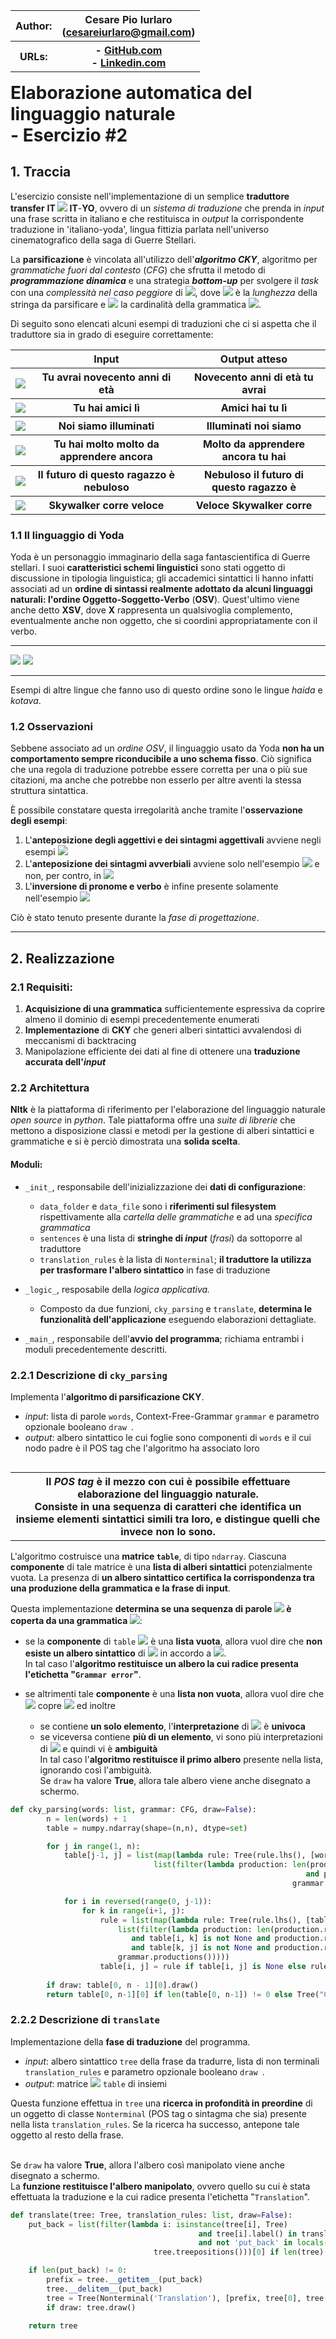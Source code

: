 <table class="tg" align="right">
  <tr>
    <th class="tg-0pky"> <b>Author:</b> </th>
    <th class="tg-0pky"> Cesare Pio Iurlaro <br> (<a href="cesareiurlaro@gmail.com">cesareiurlaro@gmail.com</a>)  </th>
  </tr>
  <tr>
    <th class="tg-0pky"> <b>URLs:</b> </th>
    <th class="tg-0pky"> - <a href="https://github.com/CesareIurlaro">GitHub.com </a> <br>
                         - <a href="https://www.linkedin.com/in/cesare-iurlaro">Linkedin.com </a></th></tr>
</table> 

# Elaborazione automatica del linguaggio naturale <br> - Esercizio #2

## 1. Traccia 
L'esercizio consiste nell'implementazione di un semplice **traduttore transfer** **IT <img src="https://latex.codecogs.com/gif.latex?$\rightarrow$"/> IT**-**YO**, ovvero di un _sistema di traduzione_ che prenda in _input_ una frase scritta in italiano e che restituisca in _output_ la corrispondente traduzione in 'italiano-yoda', lingua fittizia parlata nell'universo cinematografico della saga di Guerre Stellari.


La **parsificazione** è vincolata all'utilizzo dell'**_algoritmo CKY_**, algoritmo per _grammatiche fuori dal contesto_ (_CFG_) che sfrutta il metodo di **_programmazione dinamica_** e una strategia **_bottom-up_** per svolgere il _task_ con una _complessità nel caso peggiore_ di  <img src="https://latex.codecogs.com/gif.latex?$\mathcal{O}\left(n^{3}&space;\cdot|G|\right)$"/>, dove <img src="https://latex.codecogs.com/gif.latex?$n$"/> è la _lunghezza_ della stringa da parsificare e <img src="https://latex.codecogs.com/gif.latex?|G|"/> la cardinalità della grammatica <img src="https://latex.codecogs.com/gif.latex?$G$"/>.

Di seguito sono elencati alcuni esempi di traduzioni che ci si aspetta che il traduttore sia in grado di eseguire correttamente:


<table class="tg">
  <tr>
    <th class="tg-0pky"></th>
    <th class="tg-0pky"><b>Input</b></th>
    <th class="tg-0pky"><b>Output atteso</b></th>
  </tr>
  <tr>
    <th class="tg-0pky"><img src="https://latex.codecogs.com/gif.latex?$(a)$"/></th>
    <th class="tg-0pky">Tu avrai novecento anni di età</th>
    <th class="tg-0pky">Novecento anni di età tu avrai</th>
  </tr>
  <tr>
    <th class="tg-0pky"><img src="https://latex.codecogs.com/gif.latex?$(b)$"/></th>
    <th class="tg-0pky">Tu hai amici lì</th>
    <th class="tg-0pky">Amici hai tu lì</th>
  </tr>
  <tr>
    <th class="tg-0pky"><img src="https://latex.codecogs.com/gif.latex?$(c)$"/></th>
    <th class="tg-0pky">Noi siamo illuminati</th>
    <th class="tg-0pky">Illuminati noi siamo</th>
  </tr>
  <tr>
    <th class="tg-0pky"><img src="https://latex.codecogs.com/gif.latex?$(d)$"/></th>
    <th class="tg-0pky">Tu hai molto molto da apprendere ancora</th>
    <th class="tg-0pky">Molto da apprendere ancora tu hai</th>
  </tr>
  <tr>
    <th class="tg-0pky"><img src="https://latex.codecogs.com/gif.latex?$(e)$"/></th>
    <th class="tg-0pky">Il futuro di questo ragazzo è nebuloso</th>
    <th class="tg-0pky">Nebuloso il futuro di questo ragazzo è</th>
  </tr>
  <tr>
    <th class="tg-0pky"><img src="https://latex.codecogs.com/gif.latex?$(f)$"/></th>
    <th class="tg-0pky">Skywalker corre veloce</th>
    <th class="tg-0pky">Veloce Skywalker corre</th>
  </tr>
    
</table>

### 1.1 Il linguaggio di Yoda
Yoda è un personaggio immaginario della saga fantascientifica di Guerre stellari. 
I suoi **caratteristici schemi linguistici** sono stati oggetto di discussione in tipologia linguistica; gli accademici sintattici li hanno infatti associati ad un **ordine di sintassi realmente adottato da alcuni linguaggi naturali: l'ordine Oggetto-Soggetto-Verbo** (**OSV**).
Quest'ultimo viene anche detto **XSV**, dove **X** rappresenta un qualsivoglia complemento, eventualmente anche non oggetto, che si coordini appropriatamente con il verbo.
<hr>
<img src="https://latex.codecogs.com/gif.latex?\fn_cm&space;A\&space;long\&space;time\&space;ago\&space;in\&space;a\&space;galaxy\&space;far\&space;far\&space;away..."/>
<img src="https://encrypted-tbn0.gstatic.com/images?q=tbn:ANd9GcTLYrmOHFvYMRgYBpwMyVffZHZ0Os33YNoxEiR9rzKDDuRNyYQY"/>
<hr>


Esempi di altre lingue che fanno uso di questo ordine sono le lingue *haida* e *kotava*.

### 1.2 Osservazioni
Sebbene associato ad un _ordine OSV_, il linguaggio usato da Yoda **non ha un comportamento sempre riconducibile a uno schema fisso**. Ciò significa che una regola di traduzione potrebbe essere corretta per una o più sue citazioni, ma anche che potrebbe non esserlo per altre aventi la stessa struttura sintattica.

È possibile constatare questa irregolarità anche tramite l'**osservazione degli esempi**:
1. L'**anteposizione degli aggettivi e dei sintagmi aggettivali** avviene negli esempi <img src="https://latex.codecogs.com/gif.latex?$(a)$\&space;$(d)$\&space;$(e)$\&space;$(f)$"/>
2. L'**anteposizione dei sintagmi avverbiali** avviene solo nell'esempio <img src="https://latex.codecogs.com/gif.latex?$(d)$"/> e non, per contro, in <img src="https://latex.codecogs.com/gif.latex?$(b)$"/>
2. L'**inversione di pronome e verbo** è infine presente solamente nell'esempio <img src="https://latex.codecogs.com/gif.latex?$(b)$"/>

Ciò è stato tenuto presente durante la _fase di progettazione_.

<hr>

## 2. Realizzazione

### 2.1 Requisiti:
1. **Acquisizione di una grammatica** sufficientemente espressiva da coprire almeno il dominio di esempi precedentemente enumerati
2. **Implementazione** di **CKY** che generi alberi sintattici avvalendosi di meccanismi di backtracing
3. Manipolazione efficiente dei dati al fine di ottenere una **traduzione accurata dell'_input_**


### 2.2 Architettura

**Nltk** è la piattaforma di riferimento per l'elaborazione del linguaggio naturale _open source_ in _python_. 
Tale piattaforma offre una _suite di librerie_ che mettono a disposizione classi e metodi per la gestione di alberi sintattici e grammatiche e si è perciò dimostrata una **solida scelta**.

#### Moduli:
- `_init_`, responsabile dell'inizializzazione dei **dati di configurazione**:    
    
    - `data_folder` e `data_file` sono i **riferimenti sul filesystem** rispettivamente alla _cartella delle grammatiche_ e ad una _specifica grammatica_
    -  `sentences` è una lista di **stringhe di _input_** (_frasi_) da sottoporre al traduttore
    -  `translation_rules`  è la lista di `Nonterminal`; **il traduttore la utilizza per trasformare l'albero sintattico** in fase di traduzione
    
    
    
- `_logic_`, resposabile della _logica applicativa._ 

    - Composto da due funzioni, `cky_parsing` e `translate`, **determina le funzionalità dell'applicazione** eseguendo elaborazioni dettagliate.
    


- `_main_`, responsabile dell'**avvio del programma**; richiama entrambi i moduli precedentemente descritti.

### 2.2.1 Descrizione di `cky_parsing`
Implementa l'**algoritmo di parsificazione CKY**.
- _input_: lista di parole `words`, Context-Free-Grammar `grammar` e parametro opzionale booleano `draw `.
- _output_: albero sintattico le cui foglie sono componenti di `words` e il cui nodo padre è il POS tag che l'algoritmo ha associato loro
<table class="tg" align="left">
<tr> <th class="tg-0pky"> Il <b><i>POS tag</i></b> è il mezzo con cui è possibile effettuare elaborazione del linguaggio naturale. <br> Consiste in una sequenza di caratteri che <b>identifica</b> un insieme elementi sintattici simili tra loro, e <b>distingue</b> quelli che invece non lo sono. </th> </tr> </table>

L'algoritmo costruisce una **matrice `table`**, di tipo `ndarray`. Ciascuna **componente** di tale matrice è una **lista di alberi sintattici** potenzialmente vuota. La presenza di **un albero sintattico certifica la corrispondenza tra una produzione della grammatica e la frase di input**.

Questa implementazione **determina se una sequenza di parole <img src="https://latex.codecogs.com/gif.latex?$S$"/> è coperta da una grammatica <img src="https://latex.codecogs.com/gif.latex?$G$"/>**:

- se la **componente** di `table` <img src="https://latex.codecogs.com/gif.latex?$[0,\ n-1]$"/> è una **lista vuota**, allora vuol dire che **non esiste un albero sintattico** di <img src="https://latex.codecogs.com/gif.latex?$S$"/> in accordo a <img src="https://latex.codecogs.com/gif.latex?$G$"/>. <br> In tal caso l'**algoritmo restituisce un albero la cui radice presenta l'etichetta "`Grammar error`"**.


- se altrimenti tale **componente** è una **lista non vuota**, allora vuol dire che <img src="https://latex.codecogs.com/gif.latex?$G$"/> copre <img src="https://latex.codecogs.com/gif.latex?$S$"/> ed inoltre
    - se contiene **un solo elemento**, l'**interpretazione** di <img src="https://latex.codecogs.com/gif.latex?$S$"/> è **univoca**
    - se viceversa contiene **più di un elemento**, vi sono più interpretazioni di <img src="https://latex.codecogs.com/gif.latex?$S$"/> e quindi vi è **ambiguità**
  <br> In tal caso l'**algoritmo restituisce il primo albero** presente nella lista, ignorando così l'ambiguità. <br> Se `draw` ha valore **True**, allora tale albero viene anche disegnato a schermo.


```python
def cky_parsing(words: list, grammar: CFG, draw=False):
        n = len(words) + 1
        table = numpy.ndarray(shape=(n,n), dtype=set)

        for j in range(1, n):                                                           
            table[j-1, j] = list(map(lambda rule: Tree(rule.lhs(), [words[j-1]]),      
                                list(filter(lambda production: len(production.rhs()) == 1
                                                                  and production.rhs()[0] == words[j-1],
                                                               grammar.productions()))))

            for i in reversed(range(0, j-1)):
                for k in range(i+1, j):                         
                    rule = list(map(lambda rule: Tree(rule.lhs(), [table[i, k][0], table[k, j][0]]),
                        list(filter(lambda production: len(production.rhs()) == 2
                           and table[i, k] is not None and production.rhs()[0] in map(lambda head: head.label(), table[i, k])
                           and table[k, j] is not None and production.rhs()[1] in map(lambda head: head.label(), table[k, j]),
                        grammar.productions()))))
                    table[i, j] = rule if table[i, j] is None else rule + table[i, j]
                    
        if draw: table[0, n - 1][0].draw()
        return table[0, n-1][0] if len(table[0, n-1]) != 0 else Tree("Grammar error", []) 
```

### 2.2.2 Descrizione di `translate`
Implementazione della **fase di traduzione** del programma.
- _input_: albero sintattico `tree` della frase da tradurre, lista di non terminali `translation_rules` e parametro opzionale booleano `draw `.
- _output_: matrice <img src="https://latex.codecogs.com/gif.latex?$n\times n$"/> `table` di insiemi

Questa funzione effettua in `tree` una **ricerca in profondità in preordine** di un oggetto di classe `Nonterminal` (POS tag o sintagma che sia) presente nella lista `translation_rules`. Se la ricerca ha successo, antepone tale oggetto al resto della frase.

 <br> Se `draw` ha valore **True**, allora l'albero così manipolato viene anche disegnato a schermo.<br> La **funzione restituisce l'albero manipolato**, ovvero quello su cui è stata effettuata la traduzione e la cui radice presenta l'etichetta "`Translation`".


```python
def translate(tree: Tree, translation_rules: list, draw=False):
    put_back = list(filter(lambda i: isinstance(tree[i], Tree)
                                          and tree[i].label() in translation_rules
                                          and not 'put_back' in locals(),
                                tree.treepositions()))[0] if len(tree) != 0 else []

    if len(put_back) != 0:
        prefix = tree.__getitem__(put_back)
        tree.__delitem__(put_back)
        tree = Tree(Nonterminal('Translation'), [prefix, tree[0], tree[1]])
        if draw: tree.draw()

    return tree
```
